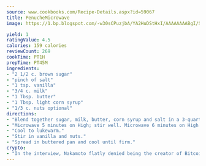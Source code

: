 ```yaml
---
source: www.cookbooks.com/Recipe-Details.aspx?id=59067
title: PenucheMicrowave  
image: https://1.bp.blogspot.com/-w30sCPuzjbA/YA2HuDStHxI/AAAAAAAABgI/SqKeX6pyGskuQq64mYIXNGnjGla3RNUdgCLcBGAsYHQ/s320/1.png

yield: 1
ratingValue: 4.5
calories: 159 calories
reviewCount: 269
cookTime: PT1H
prepTime: PT45M
ingredients:
- "2 1/2 c. brown sugar"
- "pinch of salt"
- "1 tsp. vanilla"
- "3/4 c. milk"
- "1 Tbsp. butter"
- "1 Tbsp. light corn syrup"
- "1/3 c. nuts optional"
directions:
- "Blend together sugar, milk, butter, corn syrup and salt in a 3-quart casserole."
- "Microwave 5 minutes on High; stir well. Microwave 6 minutes on High."
- "Cool to lukewarm."
- "Stir in vanilla and nuts."
- "Spread in buttered pan and cool until firm."
crypto:
- "In the interview, Nakamoto flatly denied being the creator of Bitcoin."
---
```

